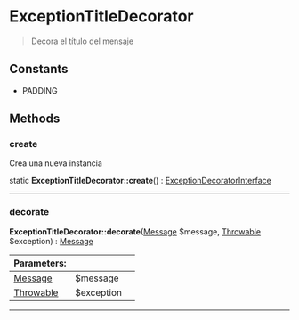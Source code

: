 
                                                                                                                                            
    
# ExceptionTitleDecorator


> Decora el título del mensaje
>
> 




## Constants
- PADDING




## Methods

### create
Crea una nueva instancia


static **ExceptionTitleDecorator::create**() : [ExceptionDecoratorInterface](../../../ExceptionDecoratorInterface.md)



---


### decorate



**ExceptionTitleDecorator::decorate**([Message](../../../Message.md) $message, [Throwable](../../../Throwable.md) $exception) : [Message](../../../Message.md)


|Parameters: | | |
| --- | --- | --- |
|[Message](../../../Message.md) |$message |  |
|[Throwable](../../../Throwable.md) |$exception |  |

---


                                                                                                                                                                                                                                                                                                                                                                                                            
    
                                                                                                                                                                                                                                                                             
                